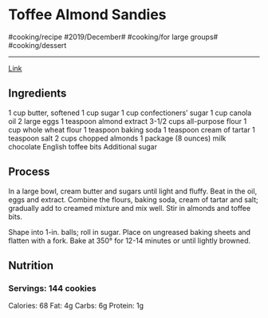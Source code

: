 # Toffee Almond Sandies
#cooking/recipe #2019/December# #cooking/for large groups# #cooking/dessert
- - - -
[Link](https://www.tasteofhome.com/recipes/toffee-almond-sandies/)

## Ingredients
1 cup butter, softened
1 cup sugar
1 cup confectioners’ sugar
1 cup canola oil
2 large eggs
1 teaspoon almond extract
3-1/2 cups all-purpose flour
1 cup whole wheat flour
1 teaspoon baking soda
1 teaspoon cream of tartar
1 teaspoon salt
2 cups chopped almonds
1 package (8 ounces) milk chocolate English toffee bits
Additional sugar

## Process
In a large bowl, cream butter and sugars until light and fluffy. Beat in the oil, eggs and extract. Combine the flours, baking soda, cream of tartar and salt; gradually add to creamed mixture and mix well. Stir in almonds and toffee bits.

Shape into 1-in. balls; roll in sugar. Place on ungreased baking sheets and flatten with a fork. Bake at 350° for 12-14 minutes or until lightly browned.


## Nutrition
### Servings: 144 cookies
Calories: 68
Fat: 4g
Carbs: 6g
Protein: 1g